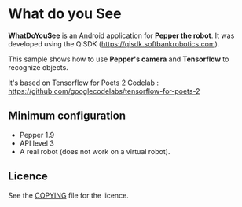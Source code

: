 # What do you See

**WhatDoYouSee** is an Android application for **Pepper the robot**.
It was developed using the QiSDK (https://qisdk.softbankrobotics.com).

This sample shows how to use **Pepper's camera** and **Tensorflow** to recognize objects.

It's based on Tensorflow for Poets 2 Codelab : https://github.com/googlecodelabs/tensorflow-for-poets-2

## Minimum configuration

* Pepper 1.9
* API level 3
* A real robot (does not work on a virtual robot).

## Licence

See the [COPYING](COPYING.md) file for the licence.
